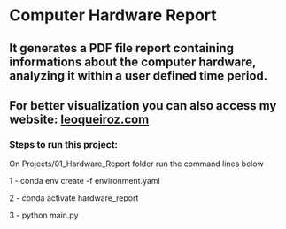 # Computer Hardware Report

## It generates a PDF file report containing informations about the computer hardware, analyzing it within a user defined time period.

## For better visualization you can also access my website: [leoqueiroz.com](http://leoqueiroz.com)

### Steps to run this project:

On Projects/01_Hardware_Report folder run the command lines below 

1 - conda env create -f environment.yaml

2 - conda activate hardware_report

3 - python main.py